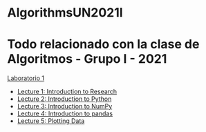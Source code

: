 # AlgorithmsUN2021I
Todo relacionado con la clase de Algoritmos - Grupo I - 2021
======

[Laboratorio 1](https://github.com/mcurream/AlgorithmsUN2021I/tree/main/Lab1)
- [Lecture 1: Introduction to Research ](https://github.com/mcurream/AlgorithmsUN2021I/blob/main/Lab1/mcurreamlecture1.ipynb)
- [Lecture 2: Introduction to Python ](https://github.com/mcurream/AlgorithmsUN2021I/blob/main/Lab1/mcurreamlecture2.ipynb)
- [Lecture 3: Introduction to NumPy ](https://github.com/mcurream/AlgorithmsUN2021I/blob/main/Lab1/mcurreamlecture3.ipynb)
- [Lecture 4: Introduction to pandas ](https://github.com/mcurream/AlgorithmsUN2021I/blob/main/Lab1/mcurreamlecture4.ipynb)
- [Lecture 5: Plotting Data ](https://github.com/mcurream/AlgorithmsUN2021I/blob/main/Lab1/mcurreamlecture5.ipynb)
